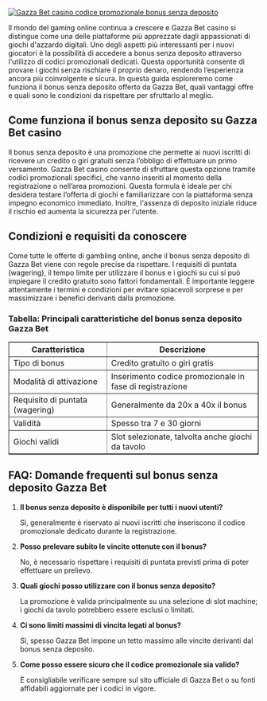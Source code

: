 [![Gazza Bet casino codice promozionale bonus senza deposito](https://123-caf.pages.dev/gitsignup.png)](https://vrmoo.ru/Bt82HjjY)

<div>   <p>Il mondo del gaming online continua a crescere e Gazza Bet casino si distingue come una delle piattaforme più apprezzate dagli appassionati di giochi d'azzardo digitali. Uno degli aspetti più interessanti per i nuovi giocatori è la possibilità di accedere a bonus senza deposito attraverso l'utilizzo di codici promozionali dedicati. Questa opportunità consente di provare i giochi senza rischiare il proprio denaro, rendendo l’esperienza ancora più coinvolgente e sicura. In questa guida esploreremo come funziona il bonus senza deposito offerto da Gazza Bet, quali vantaggi offre e quali sono le condizioni da rispettare per sfruttarlo al meglio.</p>    <h2>Come funziona il bonus senza deposito su Gazza Bet casino</h2>   <p>Il bonus senza deposito è una promozione che permette ai nuovi iscritti di ricevere un credito o giri gratuiti senza l’obbligo di effettuare un primo versamento. Gazza Bet casino consente di sfruttare questa opzione tramite codici promozionali specifici, che vanno inseriti al momento della registrazione o nell’area promozioni. Questa formula è ideale per chi desidera testare l’offerta di giochi e familiarizzare con la piattaforma senza impegno economico immediato. Inoltre, l'assenza di deposito iniziale riduce il rischio ed aumenta la sicurezza per l’utente.</p>    <h2>Condizioni e requisiti da conoscere</h2>   <p>Come tutte le offerte di gambling online, anche il bonus senza deposito di Gazza Bet viene con regole precise da rispettare. I requisiti di puntata (wagering), il tempo limite per utilizzare il bonus e i giochi su cui si può impiegare il credito gratuito sono fattori fondamentali. È importante leggere attentamente i termini e condizioni per evitare spiacevoli sorprese e per massimizzare i benefici derivanti dalla promozione.</p>    <h3>Tabella: Principali caratteristiche del bonus senza deposito Gazza Bet</h3>   <table border="1" cellpadding="8" cellspacing="0">   <thead>   <tr>   <th>Caratteristica</th>   <th>Descrizione</th>   </tr>   </thead>   <tbody>   <tr>   <td>Tipo di bonus</td>   <td>Credito gratuito o giri gratis</td>   </tr>   <tr>   <td>Modalità di attivazione</td>   <td>Inserimento codice promozionale in fase di registrazione</td>   </tr>   <tr>   <td>Requisito di puntata (wagering)</td>   <td>Generalmente da 20x a 40x il bonus</td>   </tr>   <tr>   <td>Validità</td>   <td>Spesso tra 7 e 30 giorni</td>   </tr>   <tr>   <td>Giochi validi</td>   <td>Slot selezionate, talvolta anche giochi da tavolo</td>   </tr>   </tbody>   </table>    <h2>FAQ: Domande frequenti sul bonus senza deposito Gazza Bet</h2>   <ol>   <li><strong>Il bonus senza deposito è disponibile per tutti i nuovi utenti?</strong>   <p>Sì, generalmente è riservato ai nuovi iscritti che inseriscono il codice promozionale dedicato durante la registrazione.</p></li>    <li><strong>Posso prelevare subito le vincite ottenute con il bonus?</strong>   <p>No, è necessario rispettare i requisiti di puntata previsti prima di poter effettuare un prelievo.</p></li>    <li><strong>Quali giochi posso utilizzare con il bonus senza deposito?</strong>   <p>La promozione è valida principalmente su una selezione di slot machine; i giochi da tavolo potrebbero essere esclusi o limitati.</p></li>    <li><strong>Ci sono limiti massimi di vincita legati al bonus?</strong>   <p>Sì, spesso Gazza Bet impone un tetto massimo alle vincite derivanti dal bonus senza deposito.</p></li>    <li><strong>Come posso essere sicuro che il codice promozionale sia valido?</strong>   <p>È consigliabile verificare sempre sul sito ufficiale di Gazza Bet o su fonti affidabili aggiornate per i codici in vigore.</p></li>   </ol>   </div>